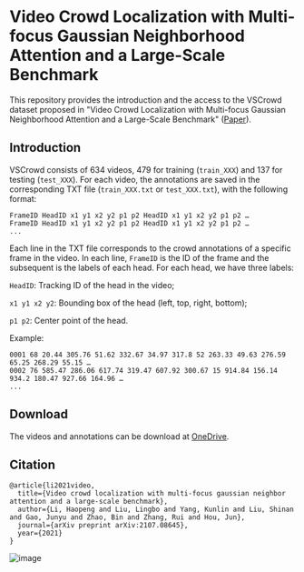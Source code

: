 # Video Crowd Localization with Multi-focus Gaussian Neighborhood Attention and a Large-Scale Benchmark

This repository provides the introduction and the access to the VSCrowd dataset proposed in "Video Crowd Localization with Multi-focus Gaussian Neighborhood Attention and a Large-Scale Benchmark" ([Paper](https://arxiv.org/abs/2107.08645)).

## Introduction
VSCrowd consists of 634 videos, 479 for training (`train_XXX`) and 137 for testing (`test_XXX`). For each video, the annotations are saved in the corresponding TXT file (`train_XXX.txt` or `test_XXX.txt`), with the following format: 
```
FrameID HeadID x1 y1 x2 y2 p1 p2 HeadID x1 y1 x2 y2 p1 p2 …
FrameID HeadID x1 y1 x2 y2 p1 p2 HeadID x1 y1 x2 y2 p1 p2 …
...
```
Each line in the TXT file corresponds to the crowd annotations of a specific frame in the video. In each line, `FrameID` is the ID of the frame and the subsequent is the labels of each head. For each head, we have three labels:

`HeadID`: Tracking ID of the head in the video;

`x1 y1 x2 y2`: Bounding box of the head (left, top, right, bottom);

`p1 p2`: Center point of the head. 

Example:
```
0001 68 20.44 305.76 51.62 332.67 34.97 317.8 52 263.33 49.63 276.59 65.25 268.29 55.15 … 
0002 76 585.47 286.06 617.74 319.47 607.92 300.67 15 914.84 156.14 934.2 180.47 927.66 164.96 …
...
```
## Download
The videos and annotations can be download at [OneDrive](https://unimelbcloud-my.sharepoint.com/:f:/g/personal/haopengl1_student_unimelb_edu_au/ElPHq3MxN-NOo0WFMCPU6VQB8Ia8V9S7u2IdrczBHpDjWQ?e=dFJhdP).


## Citation
```
@article{li2021video,
  title={Video crowd localization with multi-focus gaussian neighbor attention and a large-scale benchmark},
  author={Li, Haopeng and Liu, Lingbo and Yang, Kunlin and Liu, Shinan and Gao, Junyu and Zhao, Bin and Zhang, Rui and Hou, Jun},
  journal={arXiv preprint arXiv:2107.08645},
  year={2021}
}
```
![image](https://user-images.githubusercontent.com/39694692/181666972-e17983a4-c368-403f-b369-4491d67fcded.png)
